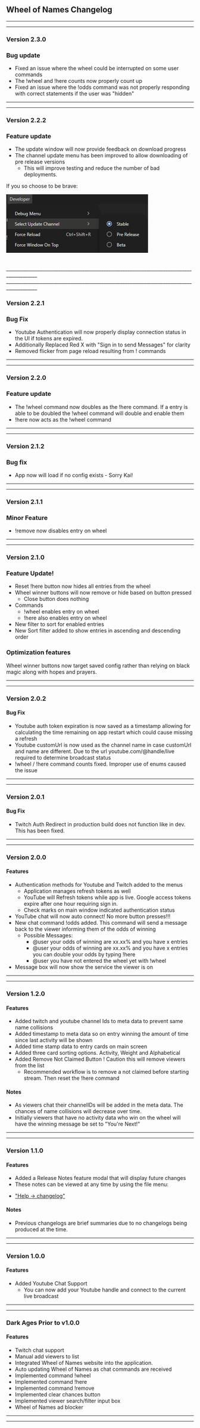 ## Wheel of Names Changelog 
___________________________________________________________________________________________
___________________________________________________________________________________________

### Version 2.3.0

### Bug update
- Fixed an issue where the wheel could be interrupted on some user commands
- The !wheel and !here counts now properly count up
- Fixed an issue where the !odds command was not properly responding with correct statements if the user was "hidden"

___________________________________________________________________________________________
___________________________________________________________________________________________

### Version 2.2.2

### Feature update
- The update window will now provide feedback on download progress
- The channel update menu has been improved to allow downloading of pre release versions
  - This will improve testing and reduce the number of bad deployments.

If you so choose to be brave:

![alt text](channels.png)

<br/>
___________________________________________________________________________________________
___________________________________________________________________________________________

### Version 2.2.1

### Bug Fix
- Youtube Authentication will now properly display connection status in the UI if tokens are expired.
- Additionally Replaced Red X with "Sign in to send Messages" for clarity
- Removed flicker from page reload resulting from ! commands
___________________________________________________________________________________________
___________________________________________________________________________________________

### Version 2.2.0

### Feature update
- The !wheel command now doubles as the !here command.  If a entry is able to be doubled the !wheel command will double and enable them
- !here now acts as the !wheel command
___________________________________________________________________________________________
___________________________________________________________________________________________

### Version 2.1.2

### Bug fix
- App now will load if no config exists - Sorry Kai!
___________________________________________________________________________________________
___________________________________________________________________________________________
### Version 2.1.1

### Minor Feature
- !remove now disables entry on wheel

___________________________________________________________________________________________
___________________________________________________________________________________________

### Version 2.1.0

### Feature Update!
- Reset !here button now hides all entries from the wheel
- Wheel winner buttons will now remove or hide based on button pressed
  - Close button does nothing
- Commands
  - !wheel enables entry on wheel
  - !here also enables entry on wheel
- New filter to sort for enabled entries
- New Sort filter added to show entries in ascending and descending order

### Optimization features
Wheel winner buttons now target saved config rather than relying on black magic along with hopes and prayers.

___________________________________________________________________________________________
___________________________________________________________________________________________

### Version 2.0.2

#### Bug Fix
- Youtube auth token expiration is now saved as a timestamp allowing for calculating the time remaining on app restart which could cause missing a refresh 
- Youtube customUrl is now used as the channel name in case customUrl and name are different. Due to the url youtube.com/@handle/live required to determine broadcast status
- !wheel / !here command counts fixed. Improper use of enums caused the issue
___________________________________________________________________________________________
___________________________________________________________________________________________

### Version 2.0.1

#### Bug Fix
- Twitch Auth Redirect in production build does not function like in dev. This has been fixed.
___________________________________________________________________________________________
___________________________________________________________________________________________

### Version 2.0.0

#### Features
- Authentication methods for Youtube and Twitch added to the menus
  - Application manages refresh tokens as well
  - YouTube will Refresh tokens while app is live. Google access tokens expire after one hour requiring sign in.
  - Check marks on main window indicated authentication status
- YouTube chat will now auto connect! No more button presses!!!
- New chat command !odds added. This command will send a message back to the viewer informing them of the odds of winning
  - Possible Messages:
    - @user your odds of winning are xx.xx% and you have x entries
    - @user your odds of winning are xx.xx% and you have x entries you can double your odds by typing !here
    - @user you have not entered the wheel yet with !wheel
- Message box will now show the service the viewer is on


___________________________________________________________________________________________
___________________________________________________________________________________________

### Version 1.2.0

#### Features
- Added twitch and youtube channel Ids to meta data to prevent same name collisions
- Added timestamp to meta data so on entry winning the amount of time since last activity will be shown
- Added time stamp data to entry cards on main screen
- Added three card sorting options. Activity, Weight and Alphabetical
- Added Remove Not Claimed Button ! Caution this will remove viewers from the list
  - Recommended workflow is to remove a not claimed before starting stream. Then reset the !here command

#### Notes
- As viewers chat their channelIDs will be added in the meta data. The chances of name collisions will decrease over time.
- Initially viewers that have no activity data who win on the wheel will have the winning message be set to "You're Next!"
___________________________________________________________________________________________
___________________________________________________________________________________________

### Version 1.1.0

#### Features
- Added a Release Notes feature modal that will display future changes
- These notes can be viewed at any time by using the file menu:
* ["Help -> changelog"]()

#### Notes
- Previous changelogs are brief summaries due to no changelogs being produced at the time.

___________________________________________________________________________________________
___________________________________________________________________________________________
### Version 1.0.0

#### Features
- Added Youtube Chat Support
  - You can now add your Youtube handle and connect to the current live broadcast

___________________________________________________________________________________________
___________________________________________________________________________________________

### Dark Ages Prior to v1.0.0

#### Features
- Twitch chat support
- Manual add viewers to list
- Integrated Wheel of Names website into the application.
- Auto updating Wheel of Names as chat commands are received
- Implemented command !wheel 
- Implemented command !here 
- Implemented command !remove
- Implemented clear chances button
- Implemented viewer search/filter input box
- Wheel of Names ad blocker
___________________________________________________________________________________________
___________________________________________________________________________________________